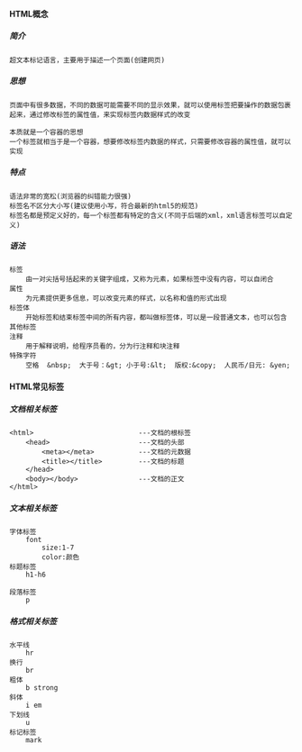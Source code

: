 #### HTML概念

##### 简介

```
超文本标记语言，主要用于描述一个页面(创建网页)
```

##### 思想

```
页面中有很多数据，不同的数据可能需要不同的显示效果，就可以使用标签把要操作的数据包裹起来，通过修改标签的属性值，来实现标签内数据样式的改变

本质就是一个容器的思想
一个标签就相当于是一个容器，想要修改标签内数据的样式，只需要修改容器的属性值，就可以实现
```

##### 特点

```
语法非常的宽松(浏览器的纠错能力很强)
标签名不区分大小写(建议使用小写，符合最新的html5的规范)
标签名都是预定义好的，每一个标签都有特定的含义(不同于后端的xml，xml语言标签可以自定义)
```

##### 语法

```
标签
	由一对尖括号括起来的关键字组成，又称为元素，如果标签中没有内容，可以自闭合
属性
	为元素提供更多信息，可以改变元素的样式，以名称和值的形式出现
标签体
	开始标签和结束标签中间的所有内容，都叫做标签体，可以是一段普通文本，也可以包含其他标签
注释
	用于解释说明，给程序员看的，分为行注释和块注释
特殊字符
	空格  &nbsp;  大于号：&gt; 小于号:&lt;  版权:&copy;  人民币/日元: &yen;
```



#### HTML常见标签

##### 文档相关标签

```
<html>							---文档的根标签
	<head>						---文档的头部
		<meta></meta>           ---文档的元数据
		<title></title>         ---文档的标题
	</head>
	<body></body>               ---文档的正文
</html>
```

##### 文本相关标签

```
字体标签
	font
		size:1-7
		color:颜色
标题标签
	h1-h6
		
段落标签
	p 
```



##### 格式相关标签

```
水平线
	hr
换行
	br
粗体
	b strong
斜体
	i em
下划线
	u
标记标签
	mark
```